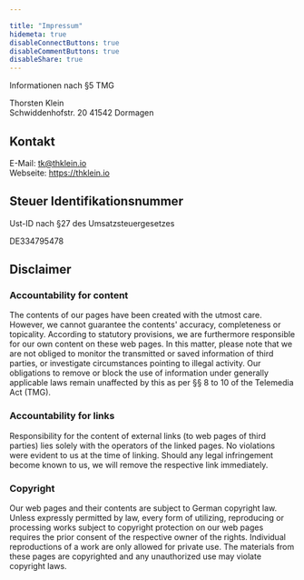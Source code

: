 ```yaml
---

title: "Impressum"
hidemeta: true
disableConnectButtons: true
disableCommentButtons: true
disableShare: true
---
```


Informationen nach §5 TMG

Thorsten Klein  
Schwiddenhofstr. 20
41542 Dormagen

## Kontakt

E-Mail: <tk@thklein.io>  
Webseite: <https://thklein.io>  

## Steuer Identifikationsnummer

Ust-ID nach §27 des Umsatzsteuergesetzes

DE334795478

## Disclaimer

### Accountability for content

The contents of our pages have been created with the utmost care. However, we cannot guarantee the contents' accuracy, completeness or topicality. According to statutory provisions, we are furthermore responsible for our own content on these web pages. In this matter, please note that we are not obliged to monitor the transmitted or saved information of third parties, or investigate circumstances pointing to illegal activity. Our obligations to remove or block the use of information under generally applicable laws remain unaffected by this as per §§ 8 to 10 of the Telemedia Act (TMG).

### Accountability for links

Responsibility for the content of external links (to web pages of third parties) lies solely with the operators of the linked pages. No violations were evident to us at the time of linking. Should any legal infringement become known to us, we will remove the respective link immediately.

### Copyright

Our web pages and their contents are subject to German copyright law. Unless expressly permitted by law, every form of utilizing, reproducing or processing works subject to copyright protection on our web pages requires the prior consent of the respective owner of the rights. Individual reproductions of a work are only allowed for private use. The materials from these pages are copyrighted and any unauthorized use may violate copyright laws.
